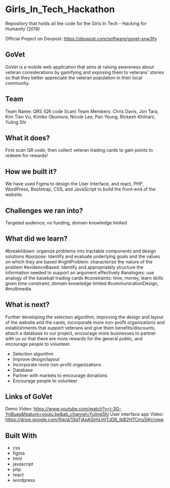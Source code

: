 # Girls_In_Tech_Hackathon
Repository that holds all the code for the Girls In Tech - Hacking for Humanity (2019)

Official Project on Devpost: https://devpost.com/software/govet-xnw3fy

## GoVet
GoVet is a mobile web application that aims at raising awareness about veteran considerations by gamifying and exposing them to veterans’ stories so that they better appreciate the veteran population in their local community.

## Team
Team Name: QRS (QR code Scan)
Team Members: Chris Davis, Jon Tara, Kim Tien Vu, Kimiko Okumura, Nicole Lee, Pan Yeung, Rickesh Khilnani, Yuling Shi

## What it does?
First scan QR code, then collect veteran trading cards to gain points to redeem for rewards!

## How we built it?
We have used Figma to design the User Interface, and react, PHP, WordPress, Bootstrap, CSS, and JavaScript to build the front-end of the website.

## Challenges we ran into?
Targeted audience, no funding, domain knowledge limited

## What did we learn?
#breakitdown: organize problems into tractable components and design solutions
#purpose: Identify and evaluate underlying goals and the values on which they are based
#rightProblem: characterize the nature of the problem
#evidenceBased: Identify and appropriately structure the information needed to support an argument effectively
#analogies: use analogy of the baseball trading cards
#constraints: time, money, learn skills given time constraint, domain knowledge limited
#communicationDesign, #multimedia

## What is next?
Further developing the selection algorithm, improving the design and layout of the website and the cards, incorporate more non-profit organizations and establishments that support veterans and give them benefits/discounts, attach a database to our project, encourage more businesses to partner with us so that there are more rewards for the general public, and encourage people to volunteer.

* Selection algorithm
* Improve design/layout
* Incorporate more non-profit organizations
* Database
* Partner with markets to encourage donations
* Encourage people to volunteer

## Links of GoVet
Demo Video: https://www.youtube.com/watch?v=t-3G-YnBuas&feature=youtu.be&ab_channel=YulingShi
User interface app Video: https://drive.google.com/file/d/13qTjApASirhLHrTJDR_IbB2H7Cms5iKr/view

## Built With
* css
* figma
* html
* javascript
* php
* react
* wordpress
